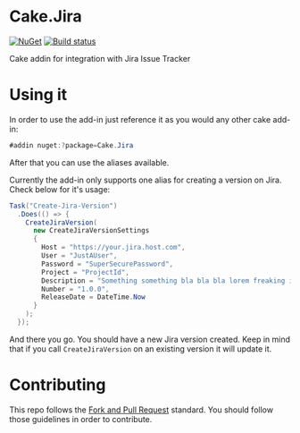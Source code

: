 # Cake.Jira

[![NuGet](https://img.shields.io/nuget/v/Cake.Jira.svg?style=flat-square)](https://www.nuget.org/packages/Cake.Jira/) [![Build status](https://ci.appveyor.com/api/projects/status/od5piwwvn2nyfoet?svg=true)](https://ci.appveyor.com/project/Ninglin/cake-jira)

Cake addin for integration with Jira Issue Tracker

# Using it

In order to use the add-in just reference it as you would any other cake add-in:
```csharp
#addin nuget:?package=Cake.Jira
```
After that you can use the aliases available.

Currently the add-in only supports one alias for creating a version on Jira. Check below for it's usage:

```csharp
Task("Create-Jira-Version")
  .Does(() => {
    CreateJiraVersion(
      new CreateJiraVersionSettings
      {
        Host = "https://your.jira.host.com",
        User = "JustAUser",
        Password = "SuperSecurePassword",
        Project = "ProjectId",
        Description = "Something something bla bla bla lorem freaking ipsum",
        Number = "1.0.0",
        ReleaseDate = DateTime.Now
      }
    );
  });
```

And there you go. You should have a new Jira version created. Keep in mind that if you call ```CreateJiraVersion``` on an existing version it will update it.

# Contributing

This repo follows the [Fork and Pull Request](https://gist.github.com/Chaser324/ce0505fbed06b947d962) standard. You should follow those guidelines in order to contribute.
